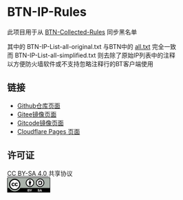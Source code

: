 # BTN-IP-Rules

此项目用于从 [BTN-Collected-Rules](https://github.com/PBH-BTN/BTN-Collected-Rules) 同步黑名单  

其中的 BTN-IP-List-all-original.txt 与BTN中的 [all.txt](https://github.com/PBH-BTN/BTN-Collected-Rules/blob/main/combine/all.txt) 完全一致  
而 BTN-IP-List-all-simplified.txt 则去除了原始IP列表中的注释  
以方便防火墙软件或不支持忽略注释行的BT客户端使用  

## 链接

* [Github仓库页面](https://github.com/ie123610/BTN-IP-LIST)
* [Gitee镜像页面](https://gitee.com/ie128480_0/BTN-IP-LIST)
* [Gitcode镜像页面](https://gitcode.com/ie128480/BTN-IP-LIST/overview)
* [Cloudflare Pages 页面](https://btn-iplist.36102025.xyz)

## 许可证

[CC BY-SA 4.0 ](https://creativecommons.org/licenses/by-sa/4.0/deed.zh-hans)共享协议  
<img src="./by-sa.svg" width=100 height=35 />


